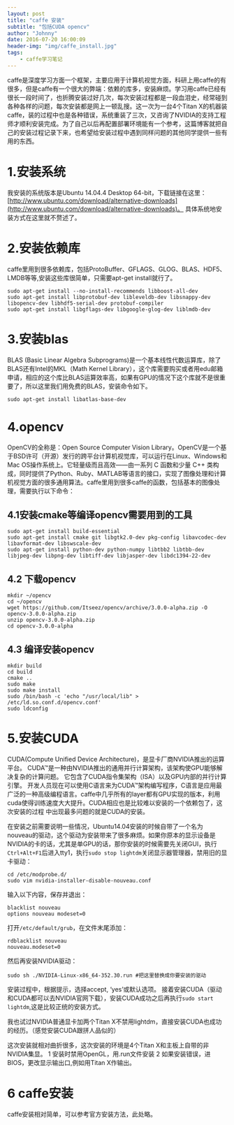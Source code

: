 ```yaml
---
layout: post
title: "caffe 安装"
subtitle: "包括CUDA opencv"
author: "Johnny"
date: 2016-07-20 16:00:09
header-img: "img/caffe_install.jpg"
tags: 
    - caffe学习笔记
---
```


caffe是深度学习方面一个框架，主要应用于计算机视觉方面，科研上用caffe的有很多，但是caffe有一个很大的弊端：依赖的库多，安装麻烦。学习用caffe已经有很长一段时间了，也折腾安装过好几次，每次安装过程都是一段血泪史，经常碰到各种各样的问题，每次安装都是网上一顿乱搜。这一次为一台4个Titan X的机器装caffe，装的过程中也是各种错误，系统重装了三次，又咨询了NVIDIA的支持工程师才顺利安装完成。为了自己以后再配置部署环境能有一个参考，这篇博客就把自己的安装过程记录下来，也希望给安装过程中遇到同样问题的其他同学提供一些有用的东西。


# 1.安装系统 #


我安装的系统版本是Ubuntu 14.04.4 Desktop 64-bit，下载链接在这里：[http://www.ubuntu.com/download/alternative-downloads](http://www.ubuntu.com/download/alternative-downloads)。
具体系统地安装方式在这里就不赘述了。

# 2.安装依赖库 #

caffe里用到很多依赖库，包括ProtoBuffer、GFLAGS、GLOG、BLAS、HDF5、LMDB等等,安装这些库很简单，只需要apt-get install就行了。

    sudo apt-get install --no-install-recommends libboost-all-dev
    sudo apt-get install libprotobuf-dev libleveldb-dev libsnappy-dev libopencv-dev libhdf5-serial-dev protobuf-compiler
    sudo apt-get install libgflags-dev libgoogle-glog-dev liblmdb-dev

# 3.安装blas #

BLAS (Basic Linear Algebra Subprograms)是一个基本线性代数运算库，除了BLAS还有Intel的MKL（Math Kernel Library），这个库需要购买或者用edu邮箱申请，相应的这个库比BLAS运算效率高，如果有GPU的情况下这个库就不是很重要了，所以这里我们用免费的BLAS，安装命令如下。

    sudo apt-get install libatlas-base-dev

# 4.opencv #

OpenCV的全称是：Open Source Computer Vision Library。OpenCV是一个基于BSD许可（开源）发行的跨平台计算机视觉库，可以运行在Linux、Windows和Mac OS操作系统上。它轻量级而且高效——由一系列 C 函数和少量 C++ 类构成，同时提供了Python、Ruby、MATLAB等语言的接口，实现了图像处理和计算机视觉方面的很多通用算法。caffe里用到很多caffe的函数，包括基本的图像处理，需要执行以下命令：

## 4.1安装cmake等编译opencv需要用到的工具 ##


    sudo apt-get install build-essential
    sudo apt-get install cmake git libgtk2.0-dev pkg-config libavcodec-dev libavformat-dev libswscale-dev
    sudo apt-get install python-dev python-numpy libtbb2 libtbb-dev libjpeg-dev libpng-dev libtiff-dev libjasper-dev libdc1394-22-dev

## 4.2 下载opencv ##

    mkdir ~/opencv
    cd ~/opencv
    wget https://github.com/Itseez/opencv/archive/3.0.0-alpha.zip -O opencv-3.0.0-alpha.zip
    unzip opencv-3.0.0-alpha.zip
	cd opencv-3.0.0-alpha

## 4.3 编译安装opencv ##

	mkdir build
	cd build
	cmake ..
	sudo make
	sudo make install
	sudo /bin/bash -c 'echo "/usr/local/lib" > /etc/ld.so.conf.d/opencv.conf'
	sudo ldconfig

# 5.安装CUDA #

CUDA(Compute Unified Device Architecture)，是显卡厂商NVIDIA推出的运算平台。 CUDA™是一种由NVIDIA推出的通用并行计算架构，该架构使GPU能够解决复杂的计算问题。 它包含了CUDA指令集架构（ISA）以及GPU内部的并行计算引擎。 开发人员现在可以使用C语言来为CUDA™架构编写程序，C语言是应用最广泛的一种高级编程语言。caffe中几乎所有的layer都有GPU实现的版本，利用cuda使得训练速度大大提升。CUDA相应也是比较难以安装的一个依赖包了，这次安装的过程
中出现最多问题的就是CUDA的安装。

在安装之前需要说明一些情况，Ubuntu14.04安装的时候自带了一个名为nouveau的驱动，这个驱动为安装带来了很多麻烦。如果你原本的显示设备是NVIDIA的卡的话，尤其是单GPU的话，那你安装的时候需要先关闭GUI，执行`Ctrl+Alt+F1`后进入tty1，执行`sudo stop lightdm`关闭显示器管理器，禁用旧的显卡驱动：

    cd /etc/modprobe.d/
	sudo vim nvidia-installer-disable-nouveau.conf
输入以下内容，保存并退出：

	blacklist nouveau
	options nouveau modeset=0
打开`/etc/default/grub`，在文件末尾添加：

	rdblacklist nouveau
	nouveau.modeset=0
然后再安装NVIDIA驱动：

	sudo sh ./NVIDIA-Linux-x86_64-352.30.run #把这里替换成你要安装的驱动
安装过程中，根据提示，选择accept, ‘yes’或默认选项。
接着安装CUDA（驱动和CUDA都可以去NVIDIA官网下载），安装CUDA成功之后再执行`sudo start lightdm`,这是比较正统的安装方式。

我也试过NVIDIA普通显卡加两个Titan X不禁用lightdm，直接安装CUDA也成功的经历。（感觉安装CUDA跟拼人品似的）

这次安装就相对曲折很多，这次安装的环境是4个Titan X和主板上自带的非NVIDIA集显。
1 安装时禁用OpenGL，用.run文件安装
2 如果安装错误，进BIOS，更改显示输出口,例如用Titan X作输出。

# 6 caffe安装 #

caffe安装相对简单，可以参考官方安装方法，此处略。